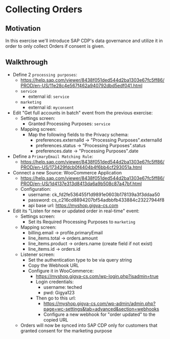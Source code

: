 # Collecting Orders
## Motivation
In this exercise we'll introduce SAP CDP's data governance and utilize it in order to only collect Orders if consent is given.

## Walkthrough
* Define 2 `processing purposes`:
  * https://help.sap.com/viewer/8438f051ded544d2ba1303e67fc5ff86/PROD/en-US/11e28c4e567f462a940792dbd5edf041.html
  * `service`
    * external id: `service`
  * `marketing`
    * external id: `myconsent`
* Edit "Get full accounts in batch" event from the previous exercise:
  * Settings screen:
    * Granted Processing Purposes: `service`
  * Mapping screen:
    * Map the following fields to the Privacy schema:
      * preferences.externalId -> "Processing Purposes".externalId
      * preferences.status -> "Processing Purposes".status
      * preferences.date -> "Processing Purposes".date
* Define a `PrimaryEmail Matching Rule`:
  * https://help.sap.com/viewer/8438f051ded544d2ba1303e67fc5ff86/PROD/en-US/173429fdcb0f4404b4f6bb4cf293051a.html
* Connect a new Source: WooCommerce Application
  * https://help.sap.com/viewer/8438f051ded544d2ba1303e67fc5ff86/PROD/en-US/1d4137e313d8413da6a9b508c87a47bf.html
  * Configuration:
    * username: ck_fd2fe536455f1d9891e0603b178139a3f3ddaa50
    * password: cs_c216cd8894207bf54adbbfb433884c23227944f8
    * api base url: https://myshop.gigya-cs.com
* Edit its "Listen for new or updated order in real-time" event:
  * Settings screen:
    * Set its Required Processing Purposes to `marketing`
  * Mapping screen:
    * billing.email -> profile.primaryEmail
    * line_items.total -> orders.amount
    * line_items.product -> orders.name (create field if not exist)
    * line_items.id -> orders.id
  * Listener screen:
    * Set the authentication type to be via query string
    * Copy the Webhook URL
    * Configure it in WooCommerce:
      * https://myshop.gigya-cs.com/wp-login.php?isadmin=true 
      * Login credentials:
        * username: teched
        * pwd: Gigya123
      * Then go to this url:
        * https://myshop.gigya-cs.com/wp-admin/admin.php?page=wc-settings&tab=advanced&section=webhooks
        * Configure a new webhook for "order updated" to the copied URL
  * Orders will now be synced into SAP CDP only for customers that granted consent for the marketing purpose

